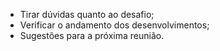  * Tirar dúvidas quanto ao desafio;
 * Verificar o andamento dos desenvolvimentos;
 * Sugestões para a próxima reunião.
